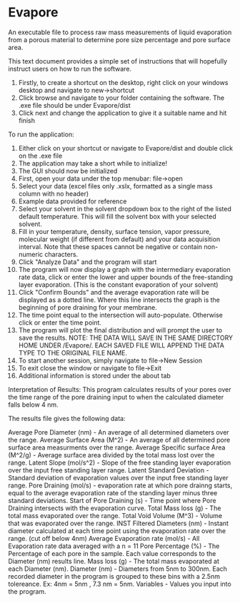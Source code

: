 # Evapore
An executable file to process raw mass measurements of liquid evaporation from a porous material to determine pore size percentage and pore surface area.

This text document provides a simple set of instructions that will hopefully 
instruct users on how to run the software.

1. Firstly, to create a shortcut on the desktop, right click on your 
   windows desktop and navigate to new->shortcut
2. Click browse and navigate to your folder containing the software. The .exe
   file should be under Evapore/dist
3. Click next and change the application to give it a suitable name and hit finish


To run the application:
1. Either click on your shortcut or navigate to Evapore/dist and double click
   on the .exe file
2. The application may take a short while to initialize!
3. The GUI should now be initialized
4. First, open your data under the top menubar: file->open
5. Select your data (excel files only .xslx, formatted as a single mass column with no header)
6. Example data provided for reference
7. Select your solvent in the solvent dropdown box to the right of the listed
   default temperature. This will fill the solvent box with your selected 
   solvent.
7. Fill in your temperature, density, surface tension, vapor pressure, molecular weight (if different from default) and your data acquisition
   interval. Note that these spaces cannot be negative or contain non-numeric 
   characters.
8. Click "Analyze Data" and the program will start
9. The program will now display a graph with the intermediary evaporation rate
    data, click or enter the lower and upper bounds of the free-standing layer evaporation. (This is the constant evaporation of your solvent)
11. Click "Confirm Bounds" and the average evaporation rate will be displayed as a
    dotted line. Where this line intersects the graph is the beginning of pore draining for your membrane.
12. The time point equal to the intersection will auto-populate. Otherwise click or enter the time point.
14. The program will plot the final distribution and will prompt the user to save
    the results.
NOTE: THE DATA WILL SAVE IN THE SAME DIRECTORY HOME UNDER /Evapore/. EACH SAVED
FILE WILL APPEND THE DATA TYPE TO THE ORIGINAL FILE NAME.
15. To start another session, simply navigate to file->New Session
16. To exit close the window or navigate to file->Exit
17. Additional information is stored under the about tab


Interpretation of Results:
This program calculates results of your pores over the time range of the pore draining input to when the calculated diameter falls below 4 nm.

The results file gives the following data:

Average Pore Diameter (nm) - An average of all determined diameters over the range. 
Average Surface Area (M^2) - An average of all determined pore surface area measurments over the range.
Average Specific surface Area (M^2/g) - Average surface area divided by the total mass lost over the range.
Latent Slope (mol/s^2) - Slope of the free standing layer evaporation over the input free standing layer range.
Latent Standard Deviation - Standard deviation of evaporation values over the input free standing layer range.
Pore Draining (mol/s) - evaporation rate at which pore drainng starts, equal to the average evaporation rate of the standing layer minus three standard deviations.
Start of Pore Draining (s) - Time point where Pore Draining intersects with the evaporation curve.
Total Mass loss (g) - The total mass evaporated over the range.
Total Void Volume (M^3) - Volume that was evaporated over the range.
INST Filtered Diameters (nm) - Instant diameter calculated at each time point using the evaporation rate over the range. (cut off below 4nm)
Average Evaporation rate (mol/s) - All Evaporation rate data averaged with a n = 11
Pore Percentage (%) - The Percentage of each pore in the sample. Each value corresponds to the Diameter (nm) results line.
Mass loss (g) - The total mass evaporated at each Diameter (nm).
Diameter (nm) - Diameters from 5nm to 300nm. Each recorded diameter in the program is grouped to these bins with a 2.5nm tolereance. Ex: 4nm = 5nm , 7.3 nm = 5nm.
Variables - Values you input into the program.
